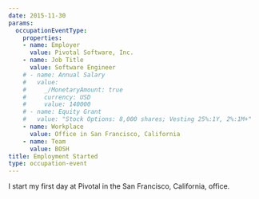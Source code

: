 ```yaml
---
date: 2015-11-30
params:
  occupationEventType:
    properties:
    - name: Employer
      value: Pivotal Software, Inc.
    - name: Job Title
      value: Software Engineer
    # - name: Annual Salary
    #   value:
    #     _/MonetaryAmount: true
    #     currency: USD
    #     value: 140000
    # - name: Equity Grant
    #   value: "Stock Options: 8,000 shares; Vesting 25%:1Y, 2%:1M+"
    - name: Workplace
      value: Office in San Francisco, California
    - name: Team
      value: BOSH
title: Employment Started
type: occupation-event
---
```


I start my first day at Pivotal in the San Francisco, California, office.
